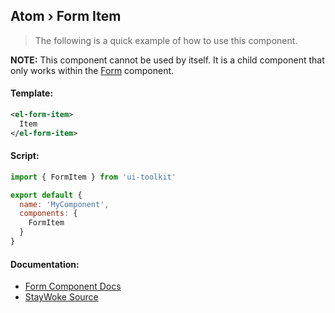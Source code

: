 Atom › Form Item
---

> The following is a quick example of how to use this component.

**NOTE:** This component cannot be used by itself.  It is a child component that only works within the [Form](https://github.com/staywoke/ui-toolkit/tree/master/src/components/molecules/form) component.


#### Template:

```xml
<el-form-item>
  Item
</el-form-item>
```


#### Script:
```js
import { FormItem } from 'ui-toolkit'

export default {
  name: 'MyComponent',
  components: {
    FormItem
  }
}
```


#### Documentation:

* [Form Component Docs](https://element.eleme.io/#/en-US/component/form)
* [StayWoke Source](https://github.com/staywoke/ui-toolkit/tree/master/src/components/atoms/form-item)
